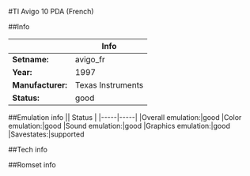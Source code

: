 #TI Avigo 10 PDA (French)

##Info

||Info|
|-----|-----|
|**Setname:**|avigo_fr
|**Year:**|1997
|**Manufacturer:**|Texas Instruments
|**Status:**|good

##Emulation info
|| Status |
|-----|-----|
|Overall emulation:|good
|Color emulation:|good
|Sound emulation:|good
|Graphics emulation:|good
|Savestates:|supported

##Tech info

##Romset info

<!--- START OF EDITED COMMENT DO NOT TOUCH TEXT ABOVE-->
